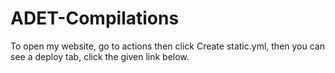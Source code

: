 # ADET-Compilations

To open my website, go to actions then click Create static.yml, then you can see a deploy tab, click the given link below.
